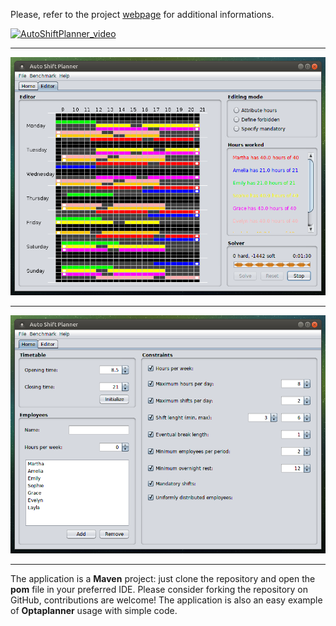 Please, refer to the project [webpage](https://betaiotazeta.github.io/AutoShiftPlanner) for additional informations.

[![AutoShiftPlanner_video](/images/AutoShiftPlanner_thumbnail.jpg)](https://www.youtube.com/watch?v=Aq9IrqJeEGQ "Auto Shift Planner - Presentation - Click to Watch")
* * *

![AutoShiftPlanner_editor](docs/images/AutoShiftPlanner_screenshot_2.png)

* * *

![AutoShiftPlanner_settings](docs/images/AutoShiftPlanner_screenshot_1.png)

* * *

The application is a **Maven** project: just clone the repository and open the **pom** file in your preferred IDE. Please consider forking the repository on GitHub, contributions are welcome! The application is also an easy example of **Optaplanner** usage with simple code.